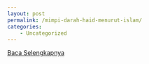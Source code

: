 ```yaml
---
layout: post
permalink: /mimpi-darah-haid-menurut-islam/
categories:
    - Uncategorized
---
```


[Baca Selengkapnya](/08)